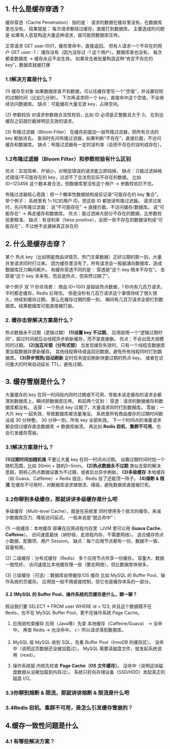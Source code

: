 ## 1. 什么是缓存穿透？
缓存穿透（Cache Penetration） 指的是：
请求的数据在缓存里没有，在数据库里也没有。
结果就是：
每次请求都绕过缓存，直接打到数据库。
主要造成的问题是
如果有人恶意构造大量这种请求，就可能把数据库压垮。

正常请求 GET user:1001，缓存里命中，直接返回。
但有人请求一个不存在的用户 GET user:-1：
缓存没有（因为没存过 -1 这个用户）。数据库查也没有。
每次都查数据库 → 缓存永远不会生效。
如果攻击者批量构造这种“肯定不存在的 key”，数据库就被打爆

### 1.1解决方案是什么？
(1) 缓存空对象
如果数据库查不到数据，可以往缓存里写一个“空值”，并设置较短的过期时间（比如几分钟）。
下次再请求同一个 key，直接命中这个空值，不会继续访问数据库。
缺点：可能缓存大量无效 key，占用空间。

(2) 参数校验
对请求参数做合法性校验，比如 ID 必须是正整数且大于 0。
在到达缓存之前就拦截掉明显无效的请求。

(3) 布隆过滤器（Bloom Filter）
在缓存前面加一层布隆过滤器，把所有合法的 key 都放进去。
查询时先问布隆过滤器，如果判断“不存在”，直接拦截，不访问缓存和数据库。
缺点：布隆过滤器有一定的误判率（会把不存在的误判成存在）。

### 1.2布隆过滤器（Bloom Filter）和参数校验有什么区别
优点：实现简单、开销小，对明显错误的请求能立即挡掉。
缺点：只能过滤掉格式错误/不可能存在的 key，过滤不了合法但实际不存在的数据。
比如 ID=123456 这个数本身合法，但数据库里没有这个用户 → 参数校验拦不住。

布隆过滤器核心思路：用一个概率性数据结构提前记录“可能存在的 key 集合”。
举个例子：
系统里有 1~1亿的用户 ID，把这些 ID 都放进布隆过滤器。
请求过来时，先问布隆过滤器：
说“不可能存在” → 直接拦截，不访问缓存/数据库。
说“可能存在” → 再走缓存和数据库。
优点：能过滤掉大部分不存在的数据，比参数校验更精准。
缺点：有误判率（false positive），会把一些不存在的数据误判成“可能存在”，不过绝不会漏掉真正存在的

## 2. 什么是缓存击穿？

某个 热点 key（比如明星商品详情页、热门文章数据）正好过期的那一刻，大量并发请求同时打过来。
因为缓存里没有了，所有请求会一股脑涌向数据库，造成数据库压力瞬间飙升。
和缓存穿透不同的是：
穿透是“这个 key 根本不存在”。
击穿是“这个 key 本来有，而且是热点，但突然过期了”。

举个例子
双 11 秒杀场景：
商品 ID=1001 是超级热点数据，1 秒内有几百万请求。
平时都走缓存，Redis 扛得住。
但是没秒有几百万请求这个事情持续了很久很久，持续到缓存过期。
那么在缓存过期的那一刻， 瞬间有几百万请求全部打到数据库。结果数据库可能直接被打崩。

### 2. 缓存击穿解决方案是什么？
热点数据永不过期（逻辑过期）
**(1)设置 key 不过期**。
应用层用一个“逻辑过期时间”，超过时间就后台线程异步刷新缓存，而不是直接删。
优点：不会出现大规模同时过期。
**(2)加互斥锁（分布式锁）**
当发现缓存失效时，只有一个线程去数据库里加载数据并更新缓存。
其他线程等待或返回旧数据，避免所有线程同时打到数据库。
**(3)异步预热/自动刷新**
定时任务提前刷新快要过期的热点 key。
或者在访问量大的时候自动延长 TTL，避免过期。


## 3. 缓存雪崩是什么？
大量缓存的 key 在同一时间段内同时过期或不可用，导致本该走缓存的请求全都落到数据库上，瞬间把数据库压垮。
和前两个区别：
穿透：请求的数据缓存和数据库都没有。
击穿：一个热点 key 过期了，大量请求同时打到数据库。
雪崩：一大片 key 一起失效，导致数据库被流量淹没。
系统里所有商品缓存的过期时间都设成 30 分钟整。
30 分钟一到，所有 key 全部失效。
下一个时间点的海量请求都会绕过缓存直击数据库 → 数据库崩溃。
再比如 **Redis 宕机**、**集群不可用**，也会引发缓存雪崩。



### 3.1解决方案是什么？

**(1)过期时间加随机值**
不要让大量 key 在同一时间点过期。
设置过期时间时加一个随机范围，比如 30min + 随机0~5min。
**(2)热点数据永不过期**
类似击穿的解决思路，把核心热点数据设置为不过期，或者后台异步刷新。
**(3)多级缓存**
本地缓存（如 Guava、Caffeine）+ Redis 组合，Redis 挂了还能顶一阵子。
**(4)熔断 & 限流**
在缓存不可用时，对数据库请求做限流、降级，避免数据库直接被打死。

### 3.2你聊到多级缓存，那就讲讲多级缓存是什么吧
多级缓存（Multi-level Cache），就是在系统里 同时使用多个层次的缓存，来减少数据库压力、降低访问延迟。
一般来说是“就近命中”：

(1) 一级缓存：本地缓存
部署在应用进程内存里（JVM 里可以用 **Guava Cache**、**Caffeine**）。
访问速度最快（纳秒级，走进程内存，不需要网络）。
适合缓存热点小数据、配置项、用户 Session。
缺点：每个应用节点都有一份，数据不一致、容量有限。

(2) 二级缓存：分布式缓存（Redis）
多个应用节点共享一份缓存。
容量大、数据一致性好。
访问速度比本地缓存慢一些（要走网络），但比数据库快很多。

(3) 三级缓存（可选）：数据库自带缓存/OS 缓存
比如 MySQL 的 Buffer Pool、操作系统的页缓存。
应用层一般不用直接控制，但它也是缓存体系的一部分。

#### 3.2.1MySQL 的 Buffer Pool、操作系统的页缓存是什么，聊一聊？

假设我们要 SELECT * FROM user WHERE id = 123;
并且这个数据既不在 Redis，也不在 MySQL Buffer Pool，更不在操作系统 Page Cache。
1. 应用层检查缓存
应用（Java等）先查 本地缓存（Caffeine/Guava） → 没命中。
再查 Redis → 也没命中。
👉 所以请求落到数据库。

2. MySQL 层
MySQL 收到 SQL，先看 Buffer Pool（InnoDB 的缓存区）。
没命中（说明这页数据还没被加载过）。
MySQL 需要读磁盘文件，就发起系统调用（read）。

3. 操作系统层
内核先检查 **Page Cache（OS 文件缓存）**。
没命中（说明这块磁盘数据从没被加载到内存过）。
系统只好向存储设备（SSD/HDD）发起真正的磁盘 I/O。

### 3.3你聊到熔断 & 限流，那就讲讲熔断 & 限流是什么吧

### 3.4Redis 宕机、集群不可用，是怎么引发缓存雪崩的？

## 4.缓存一致性问题是什么



### 4.1 有哪些解决方案？